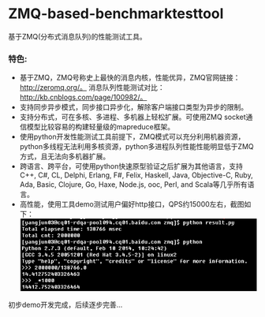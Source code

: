 ZMQ-based-benchmarktesttool
===========================

基于ZMQ(分布式消息队列)的性能测试工具。    

### 特色:
* 基于ZMQ，ZMQ号称史上最快的消息内核，性能优异，ZMQ官网链接：http://zeromq.org/。   消息队列性能测试对比：http://kb.cnblogs.com/page/100982/。
* 支持同步异步模式，同步接口异步化，解除客户端接口类型为异步的限制。
* 支持分布式，可在多核、多进程、多机器上轻松扩展。可使用ZMQ socket通信模型比较容易的构建轻量级的mapreduce框架。
* 使用python开发性能测试工具前提下，ZMQ模式可以充分利用机器资源，python多线程无法利用多核资源，python多进程队列性能性能明显低于ZMQ方式，且无法向多机器扩展。
* 跨语言、跨平台，可使用python快速原型验证之后扩展为其他语言，支持C++, C#, CL, Delphi, Erlang, F#, Felix, Haskell, Java, Objective-C, Ruby, Ada, Basic, Clojure, Go, Haxe, Node.js, ooc, Perl, and Scala等几乎所有语言。
* 高性能，使用工具demo测试用户偏好http接口，QPS约15000左右，截图如下：    
![image](screenshot/001.png) 

     
初步demo开发完成，后续逐步完善...
